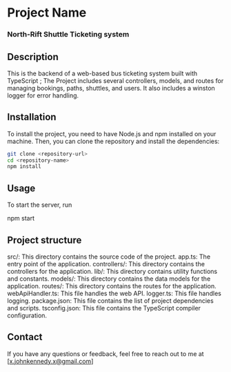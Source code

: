 # Project Name

### North-Rift Shuttle Ticketing system

## Description

This is the backend of a web-based bus ticketing system built with TypeScript ;
The Project includes several controllers, models, and routes for managing bookings, paths, shuttles, and users. It also includes a winston logger for error handling.

## Installation

To install the project, you need to have Node.js and npm installed on your machine. Then, you can clone the repository and install the dependencies:

```sh
git clone <repository-url>
cd <repository-name>
npm install
```

## Usage

To start the server, run

npm start

## Project structure

src/: This directory contains the source code of the project.
app.ts: The entry point of the application.
controllers/: This directory contains the controllers for the application.
lib/: This directory contains utility functions and constants.
models/: This directory contains the data models for the application.
routes/: This directory contains the routes for the application.
webApiHandler.ts: This file handles the web API.
logger.ts: This file handles logging.
package.json: This file contains the list of project dependencies and scripts.
tsconfig.json: This file contains the TypeScript compiler configuration.

## Contact

If you have any questions or feedback, feel free to reach out to me at [x.johnkennedy.x@gmail.com]
